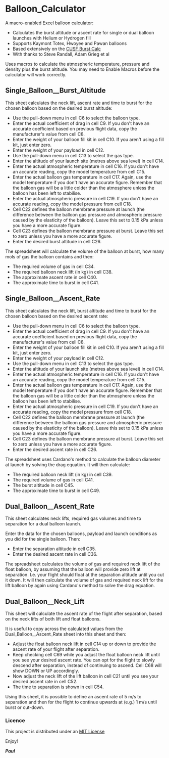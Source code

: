 # Balloon_Calculator

A macro-enabled Excel balloon calculator:
- Calculates the burst altitude or ascent rate for single or dual balloon launches with Helium or Hydrogen fill
- Supports Kaymont Totex, Hwoyee and Pawan balloons
- Based extensively on the [CUSF Burst Calc](https://github.com/ukhas/cusf-burst-calc)
- With thanks to Steve Randall, Adam Grieg et al

Uses macros to calculate the atmospheric temperature, pressure and density plus the burst altitude.
You may need to Enable Macros before the calculator will work correctly.

## Single_Balloon__Burst_Altitude

This sheet calculates the neck lift, ascent rate and time to burst for the chosen balloon based on the desired burst altitude:

- Use the pull-down menu in cell C6 to select the balloon type.
- Enter the actual coefficient of drag in cell C9. If you don't have an accurate coefficient based on previous flight data, copy the manufacturer's value from cell C8.
- Enter the weight of your balloon fill kit in cell C10. If you aren't using a fill kit, just enter zero.
- Enter the weight of your payload in cell C12.
- Use the pull-down menu in cell C13 to select the gas type.
- Enter the altitude of your launch site (metres above sea level) in cell C14.
- Enter the actual atmospheric temperature in cell C16. If you don't have an accurate reading, copy the model temperature from cell C15.
- Enter the actual balloon gas temperature in cell C17. Again, use the model temperature if you don't have an accurate figure. Remember that the balloon gas will be a little colder than the atmosphere unless the balloon has been left to stabilise.
- Enter the actual atmospheric pressure in cell C19. If you don't have an accurate reading, copy the model pressure from cell C18.
- Cell C22 defines the balloon membrane pressure at launch (the difference between the balloon gas pressure and atmospheric pressure caused by the elasticity of the balloon). Leave this set to 0.15 kPa unless you have a more accurate figure.
- Cell C23 defines the balloon membrane pressure at burst. Leave this set to zero unless you have a more accurate figure.
- Enter the desired burst altitude in cell C26.

The spreadsheet will calculate the volume of the balloon at burst, how many mols of gas the balloon contains and then:

- The required volume of gas in cell C34.
- The required balloon neck lift (in kg) in cell C38.
- The approximate ascent rate in cell C40.
- The approximate time to burst in cell C41.

## Single_Balloon__Ascent_Rate

This sheet calculates the neck lift, burst altitude and time to burst for the chosen balloon based on the desired ascent rate:

- Use the pull-down menu in cell C6 to select the balloon type.
- Enter the actual coefficient of drag in cell C9. If you don't have an accurate coefficient based on previous flight data, copy the manufacturer's value from cell C8.
- Enter the weight of your balloon fill kit in cell C10. If you aren't using a fill kit, just enter zero.
- Enter the weight of your payload in cell C12.
- Use the pull-down menu in cell C13 to select the gas type.
- Enter the altitude of your launch site (metres above sea level) in cell C14.
- Enter the actual atmospheric temperature in cell C16. If you don't have an accurate reading, copy the model temperature from cell C15.
- Enter the actual balloon gas temperature in cell C17. Again, use the model temperature if you don't have an accurate figure. Remember that the balloon gas will be a little colder than the atmosphere unless the balloon has been left to stabilise.
- Enter the actual atmospheric pressure in cell C19. If you don't have an accurate reading, copy the model pressure from cell C18.
- Cell C22 defines the balloon membrane pressure at launch (the difference between the balloon gas pressure and atmospheric pressure caused by the elasticity of the balloon). Leave this set to 0.15 kPa unless you have a more accurate figure.
- Cell C23 defines the balloon membrane pressure at burst. Leave this set to zero unless you have a more accurate figure.
- Enter the desired ascent rate in cell C26.

The spreadsheet uses Cardano's method to calculate the balloon diameter at launch by solving the drag equation. It will then calculate:

- The required balloon neck lift (in kg) in cell C39.
- The required volume of gas in cell C41.
- The burst altitude in cell C45.
- The approximate time to burst in cell C49.

## Dual_Balloon__Ascent_Rate

This sheet calculates neck lifts, required gas volumes and time to separation for a dual balloon launch.

Enter the data for the chosen balloons, payload and launch conditions as you did for the single balloon. Then:
- Enter the separation altitude in cell C35.
- Enter the desired ascent rate in cell C36.

The spreadsheet calculates the volume of gas and required neck lift of the float balloon, by assuming that the balloon will provide zero lift at separation. I.e. your flight should float at the separation altitude until you cut it down.
It will then calculate the volume of gas and required neck lift for the lift balloon by again using Cardano's method to solve the drag equation.

## Dual_Balloon__Neck_Lift

This sheet will calculate the ascent rate of the flight after separation, based on the neck lifts of both lift and float balloons.

It is useful to copy across the calculated values from the Dual_Balloon__Ascent_Rate sheet into this sheet and then:
- Adjust the float balloon neck lift in cell C14 up or down to provide the ascent rate of your flight after separation.
- Keep checking cell C69 while you adjust the float balloon neck lift until you see your desired ascent rate. You can opt for the flight to slowly descend after separation, instead of continuing to ascend. Cell C68 will show DOWN or UP accordingly.
- Now adjust the neck lift of the lift balloon in cell C21 until you see your desired ascent rate in cell C52.
- The time to separation is shown in cell C54.

Using this sheet, it is possible to define an ascent rate of 5 m/s to separation and then for the flight to continue upwards at (e.g.) 1 m/s until burst or cut-down.

### Licence

This project is distributed under an [MIT License](https://github.com/PaulZC/Balloon_Calculator/blob/master/LICENSE)

Enjoy!

**_Paul_**












